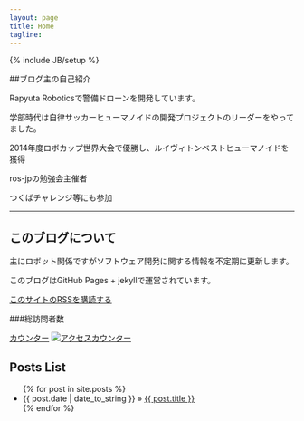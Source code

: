 ```yaml
---
layout: page
title: Home
tagline:
---
```

{% include JB/setup %}

##ブログ主の自己紹介

Rapyuta Roboticsで警備ドローンを開発しています。

学部時代は自律サッカーヒューマノイドの開発プロジェクトのリーダーをやってました。

2014年度ロボカップ世界大会で優勝し、ルイヴィトンベストヒューマノイドを獲得

ros-jpの勉強会主催者

つくばチャレンジ等にも参加

<script src="//platform.linkedin.com/in.js" type="text/javascript"></script>
<script type="IN/MemberProfile" data-id="http://www.linkedin.com/in/daikimaekawa" data-format="inline" data-related="false"></script>

**********

## このブログについて

主にロボット関係ですがソフトウェア開発に関する情報を不定期に更新します。

このブログはGitHub Pages + jekyllで運営されています。

[このサイトのRSSを購読する](http://daikimaekawa.github.io/rss.xml "RSS Feed")

###総訪問者数

<script language="Javascript">
document.write('<a href="http://www.f-counter.jp/k2/65/17/1386490417/"></a>');</script><noscript>
<a href=http://qhg.f-counter.com/>カウンター</a></noscript>
<a href=http://www.free-counter.jp/>
<img src="http://www.f-counter.net/j/17/1386490417/" alt="アクセスカウンター" border="0"></a>

## Posts List

<ul class="posts">
  {% for post in site.posts %}
    <li><span>{{ post.date | date_to_string }}</span> &raquo; <a href="{{ BASE_PATH }}{{ post.url }}">{{ post.title }}</a></li>
  {% endfor %}
</ul>


